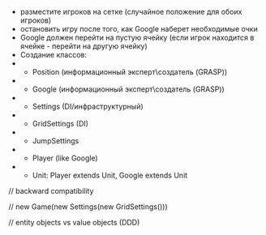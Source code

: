 - разместите игроков на сетке (случайное положение для обоих игроков)
- остановить игру после того, как Google наберет необходимые очки
- Google должен перейти на пустую ячейку (если игрок находится в ячейке - перейти на другую ячейку)
- Создание классов:
- - Position (информационный эксперт\создатель  (GRASP))
- - Google (информационный эксперт\создатель (GRASP))
- - Settings (DI/инфраструктурный)
- - GridSettings (DI)
- - JumpSettings
- - Player (like Google)
- - Unit: Player extends Unit, Google extends Unit


// backward compatibility

// new Game(new Settings(new GridSettings()))


// entity objects vs value objects (DDD)